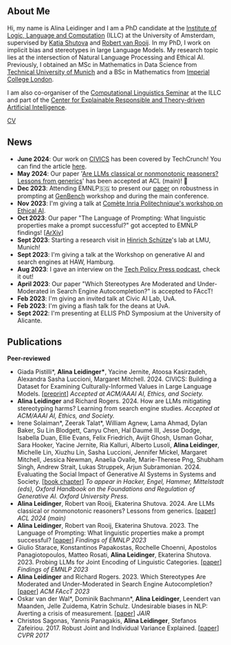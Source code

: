 ## About Me

Hi, my name is Alina Leidinger and I am a PhD candidate at the <a href="https://www.illc.uva.nl/">Institute of Logic, Language and Computation</a> (ILLC) at the University of Amsterdam, supervised by <a href="https://www.shutova.org/">Katia Shutova</a> and <a href="https://www.illc.uva.nl/People/person/1405/Prof-dr-Robert-van-Rooij">Robert van Rooij</a>. In my PhD, I work on implicit bias and stereotypes in large Language Models. My research topic lies at the intersection of Natural Language Processing and Ethical AI. Previously, I obtained an MSc in Mathematics in Data Science from <a href="https://www.tum.de/en/">Technical University of Munich</a> and a BSc in Mathematics from <a href="https://www.imperial.ac.uk/">Imperial College London</a>. 

I am also co-organiser of the <a href="https://projects.illc.uva.nl/LaCo/CLS/">Computational Linguistics Seminar</a> at the ILLC and part of the <a href="https://staging3.certain-ai.nl/">Center for Explainable
Responsible and Theory-driven Artificial Intelligence</a>. 

[CV](assets/CV_AlinaLeidinger.pdf)

## News
- **June 2024**: Our work on <a href="https://arxiv.org/abs/2405.13974">CIVICS</a> has been covered by TechCrunch! You can find the article <a href="https://techcrunch.com/2024/06/06/study-finds-ai-models-hold-opposing-views-on-controversial-topics/?guccounter=1">here</a>.
- **May 2024**: Our paper '<a href="https://arxiv.org/abs/2406.06590">Are LLMs classical or nonmonotonic reasoners? Lessons from generics</a>' has been accepted at ACL (main)! 🎉
- **Dec 2023**: Attending EMNLP🇸🇬 to present our <a href="https://arxiv.org/abs/2311.01967">paper</a> on robustness in prompting at <a href="https://genbench.org/workshop/">GenBench</a> workshop and during the main conference.
- **Nov 2023**: I'm giving a talk at <a href="https://www.lix.polytechnique.fr/ethicalai/">Comète Inria Politechnique's workshop on Ethical AI</a>. 
- **Oct 2023**: Our paper "The Language of Prompting: What linguistic properties make a prompt successful?" got accepted to EMNLP findings! [<a href="https://arxiv.org/abs/2311.01967">ArXiv</a>]
- **Sept 2023**: Starting a research visit in <a href="https://schuetze.cis.lmu.de/">Hinrich Schütze</a>'s lab at LMU, Munich!
- **Sept 2023**: I'm giving a talk at the Workshop on generative AI and search engines at HAW, Hamburg.
- **Aug 2023**: I gave an interview on the <a href="https://twitter.com/techpolicypress/status/1695817590055002568">Tech Policy Press podcast</a>, check it out!
- **April 2023**: Our paper "Which Stereotypes Are Moderated and Under-Moderated in Search Engine Autocompletion?" is accepted to FAccT!
- **Feb 2023**: I'm giving an invited talk at Civic AI Lab, UvA.
- **Feb 2023**: I'm giving a flash talk for the deans at UvA.
- **Sept 2022**: I'm presenting at ELLIS PhD Symposium at the University of Alicante.

## Publications
**Peer-reviewed**
- Giada Pistilli\*, **Alina Leidinger\***, Yacine Jernite, Atoosa Kasirzadeh, Alexandra Sasha Luccioni, Margaret Mitchell. 2024. CIVICS: Building a Dataset for Examining Culturally-Informed Values in Large Language Models. [<a href="https://arxiv.org/abs/2405.13974">preprint</a>] *Accepted at ACM/AAAI AI, Ethics, and Society.*
- **Alina Leidinger** and Richard Rogers. 2024. How are LLMs mitigating stereotyping harms? Learning from search engine studies. *Accepted at ACM/AAAI AI, Ethics, and Society.*
- Irene Solaiman\*, Zeerak Talat\*, William Agnew, Lama Ahmad, Dylan Baker, Su Lin Blodgett, Canyu Chen, Hal Daumé III, Jesse Dodge, Isabella Duan, Ellie Evans, Felix Friedrich, Avijit Ghosh, Usman Gohar, Sara Hooker, Yacine Jernite, Ria Kalluri, Alberto Lusoli, **Alina Leidinger**, Michelle Lin, Xiuzhu Lin, Sasha Luccioni, Jennifer Mickel, Margaret Mitchell, Jessica Newman, Anaelia Ovalle, Marie-Therese Png, Shubham Singh, Andrew Strait, Lukas Struppek, Arjun Subramonian. 2024. Evaluating the Social Impact of Generative AI Systems in Systems and Society. [<a href="https://arxiv.org/abs/2306.05949">book chapter</a>] *To appear in Hacker, Engel, Hammer, Mittelstadt (eds), Oxford Handbook on the Foundations and Regulation of Generative AI. Oxford University Press.*
- **Alina Leidinger**, Robert van Rooij, Ekaterina Shutova. 2024. Are LLMs classical or nonmonotonic reasoners? Lessons from generics. [<a href="https://arxiv.org/abs/2406.06590">paper</a>] *ACL 2024 (main)*
- **Alina Leidinger**, Robert van Rooij, Ekaterina Shutova. 2023. The Language of Prompting: What linguistic properties make a prompt successful? [<a href="https://aclanthology.org/2023.findings-emnlp.618/">paper</a>] *Findings of EMNLP 2023*
- Giulio Starace, Konstantinos Papakostas, Rochelle Choenni, Apostolos Panagiotopoulos, Matteo Rosati, **Alina Leidinger**, Ekaterina Shutova. 2023. Probing LLMs for Joint Encoding of Linguistic Categories. [<a href="https://aclanthology.org/2023.findings-emnlp.476/">paper</a>] *Findings of EMNLP 2023* 
- **Alina Leidinger** and Richard Rogers. 2023. Which Stereotypes Are Moderated and Under-Moderated in Search Engine Autocompletion? [<a href="https://doi.org/10.1145/3593013.3594062">paper</a>] *ACM FAccT 2023*
- Oskar van der Wal\*, Dominik Bachmann\*, **Alina Leidinger**, Leendert van Maanden, Jelle Zuidema, Katrin Schulz. Undesirable biases in NLP: Averting a crisis of measurement. [<a href="https://arxiv.org/pdf/2211.13709v2.pdf">paper</a>] *JAIR*
- Christos Sagonas, Yannis Panagakis, **Alina Leidinger**, Stefanos Zafeiriou. 2017. Robust Joint and Individual Variance Explained. [<a href="https://openaccess.thecvf.com/content_cvpr_2017/papers/Sagonas_Robust_Joint_and_CVPR_2017_paper.pdf">paper</a>] *CVPR 2017*
